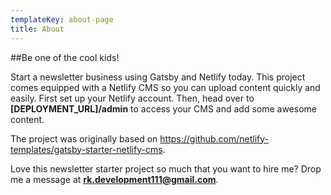 ```yaml
---
templateKey: about-page
title: About
---
```


##Be one of the cool kids!

Start a newsletter business using Gatsby and Netlify today. This project comes equipped with a Netlify CMS so you can upload content quickly and easily. First set up your Netlify account. Then, head over to **[DEPLOYMENT_URL]/admin** to access your CMS and add some awesome content. 

The project was originally based on https://github.com/netlify-templates/gatsby-starter-netlify-cms. 

Love this newsletter starter project so much that you want to hire me? Drop me a message at **rk.development111@gmail.com**.


